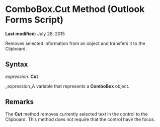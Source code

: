 
# ComboBox.Cut Method (Outlook Forms Script)

 **Last modified:** July 28, 2015

Removes selected information from an object and transfers it to the Clipboard.

## Syntax

 _expression_. **Cut**

 _expression_A variable that represents a  **ComboBox** object.


## Remarks

The  **Cut** method removes currently selected text in the control to the Clipboard. This method does not require that the control have the focus.

